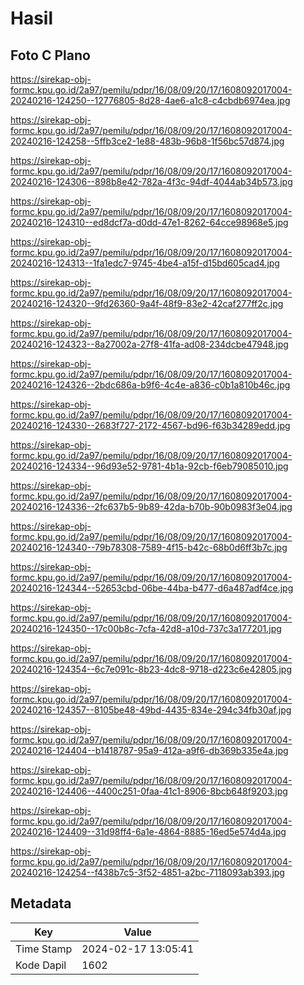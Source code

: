 # Hasil

## Foto C Plano

https://sirekap-obj-formc.kpu.go.id/2a97/pemilu/pdpr/16/08/09/20/17/1608092017004-20240216-124250--12776805-8d28-4ae6-a1c8-c4cbdb6974ea.jpg

https://sirekap-obj-formc.kpu.go.id/2a97/pemilu/pdpr/16/08/09/20/17/1608092017004-20240216-124258--5ffb3ce2-1e88-483b-96b8-1f56bc57d874.jpg

https://sirekap-obj-formc.kpu.go.id/2a97/pemilu/pdpr/16/08/09/20/17/1608092017004-20240216-124306--898b8e42-782a-4f3c-94df-4044ab34b573.jpg

https://sirekap-obj-formc.kpu.go.id/2a97/pemilu/pdpr/16/08/09/20/17/1608092017004-20240216-124310--ed8dcf7a-d0dd-47e1-8262-64cce98968e5.jpg

https://sirekap-obj-formc.kpu.go.id/2a97/pemilu/pdpr/16/08/09/20/17/1608092017004-20240216-124313--1fa1edc7-9745-4be4-a15f-d15bd605cad4.jpg

https://sirekap-obj-formc.kpu.go.id/2a97/pemilu/pdpr/16/08/09/20/17/1608092017004-20240216-124320--9fd26360-9a4f-48f9-83e2-42caf277ff2c.jpg

https://sirekap-obj-formc.kpu.go.id/2a97/pemilu/pdpr/16/08/09/20/17/1608092017004-20240216-124323--8a27002a-27f8-41fa-ad08-234dcbe47948.jpg

https://sirekap-obj-formc.kpu.go.id/2a97/pemilu/pdpr/16/08/09/20/17/1608092017004-20240216-124326--2bdc686a-b9f6-4c4e-a836-c0b1a810b46c.jpg

https://sirekap-obj-formc.kpu.go.id/2a97/pemilu/pdpr/16/08/09/20/17/1608092017004-20240216-124330--2683f727-2172-4567-bd96-f63b34289edd.jpg

https://sirekap-obj-formc.kpu.go.id/2a97/pemilu/pdpr/16/08/09/20/17/1608092017004-20240216-124334--96d93e52-9781-4b1a-92cb-f6eb79085010.jpg

https://sirekap-obj-formc.kpu.go.id/2a97/pemilu/pdpr/16/08/09/20/17/1608092017004-20240216-124336--2fc637b5-9b89-42da-b70b-90b0983f3e04.jpg

https://sirekap-obj-formc.kpu.go.id/2a97/pemilu/pdpr/16/08/09/20/17/1608092017004-20240216-124340--79b78308-7589-4f15-b42c-68b0d6ff3b7c.jpg

https://sirekap-obj-formc.kpu.go.id/2a97/pemilu/pdpr/16/08/09/20/17/1608092017004-20240216-124344--52653cbd-06be-44ba-b477-d6a487adf4ce.jpg

https://sirekap-obj-formc.kpu.go.id/2a97/pemilu/pdpr/16/08/09/20/17/1608092017004-20240216-124350--17c00b8c-7cfa-42d8-a10d-737c3a177201.jpg

https://sirekap-obj-formc.kpu.go.id/2a97/pemilu/pdpr/16/08/09/20/17/1608092017004-20240216-124354--6c7e091c-8b23-4dc8-9718-d223c6e42805.jpg

https://sirekap-obj-formc.kpu.go.id/2a97/pemilu/pdpr/16/08/09/20/17/1608092017004-20240216-124357--8105be48-49bd-4435-834e-294c34fb30af.jpg

https://sirekap-obj-formc.kpu.go.id/2a97/pemilu/pdpr/16/08/09/20/17/1608092017004-20240216-124404--b1418787-95a9-412a-a9f6-db369b335e4a.jpg

https://sirekap-obj-formc.kpu.go.id/2a97/pemilu/pdpr/16/08/09/20/17/1608092017004-20240216-124406--4400c251-0faa-41c1-8906-8bcb648f9203.jpg

https://sirekap-obj-formc.kpu.go.id/2a97/pemilu/pdpr/16/08/09/20/17/1608092017004-20240216-124409--31d98ff4-6a1e-4864-8885-16ed5e574d4a.jpg

https://sirekap-obj-formc.kpu.go.id/2a97/pemilu/pdpr/16/08/09/20/17/1608092017004-20240216-124254--f438b7c5-3f52-4851-a2bc-7118093ab393.jpg


## Metadata

| Key        | Value               |
| ---------- | ------------------- |
| Time Stamp | 2024-02-17 13:05:41 |
| Kode Dapil | 1602                |



